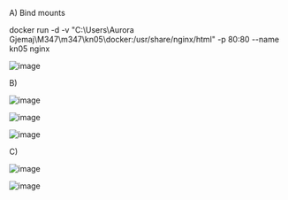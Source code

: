 A) Bind mounts

docker run -d -v "C:\Users\Aurora Gjemaj\M347\m347\kn05\docker:/usr/share/nginx/html" -p 80:80 --name kn05 nginx


![image](https://github.com/auroragjemaj/m347/assets/112400886/bc1a8985-a572-48f0-a343-cd43ecd7f522)

B)


![image](https://github.com/auroragjemaj/m347/assets/112400886/ff9be547-07a8-41ea-be4d-386c22c612df)



![image](https://github.com/auroragjemaj/m347/assets/112400886/0eda5185-e7b3-4cb8-aace-f82514334f18)



![image](https://github.com/auroragjemaj/m347/assets/112400886/66e2511c-4c3d-4c43-a0b3-fb2b329820e7)


C)


![image](https://github.com/auroragjemaj/m347/assets/112400886/e8773baa-d93c-449d-b116-8fa83bb4593e)


![image](https://github.com/auroragjemaj/m347/assets/112400886/eff22006-025e-4d5f-bfcc-c007a7ed21c5)

